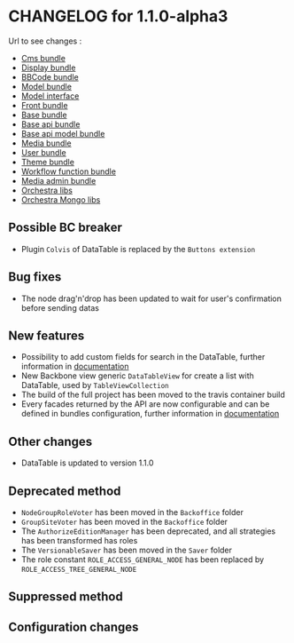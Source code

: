 # CHANGELOG for 1.1.0-alpha3

Url to see changes : 

 - [Cms bundle](https://github.com/open-orchestra/open-orchestra-cms-bundle/compare/v1.1.0-alpha2...v1.1.0-alpha3)
 - [Display bundle](https://github.com/open-orchestra/open-orchestra-display-bundle/compare/v1.1.0-alpha2...v1.1.0-alpha3)
 - [BBCode bundle](https://github.com/open-orchestra/open-orchestra-bbcode-bundle/compare/v1.1.0-alpha2...v1.1.0-alpha3)
 - [Model bundle](https://github.com/open-orchestra/open-orchestra-model-bundle/compare/v1.1.0-alpha2...v1.1.0-alpha3)
 - [Model interface](https://github.com/open-orchestra/open-orchestra-model-interface/compare/v1.1.0-alpha2...v1.1.0-alpha3)
 - [Front bundle](https://github.com/open-orchestra/open-orchestra-front-bundle/compare/v1.1.0-alpha2...v1.1.0-alpha3)
 - [Base bundle](https://github.com/open-orchestra/open-orchestra-base-bundle/compare/v1.1.0-alpha2...v1.1.0-alpha3)
 - [Base api bundle](https://github.com/open-orchestra/open-orchestra-base-api-bundle/compare/v1.1.0-alpha2...v1.1.0-alpha3)
 - [Base api model bundle](https://github.com/open-orchestra/open-orchestra-base-api-mongo-model-bundle/compare/v1.1.0-alpha2...v1.1.0-alpha3)
 - [Media bundle](https://github.com/open-orchestra/open-orchestra-media-bundle/compare/v1.1.0-alpha2...v1.1.0-alpha3)
 - [User bundle](https://github.com/open-orchestra/open-orchestra-user-bundle/compare/v1.1.0-alpha2...v1.1.0-alpha3)
 - [Theme bundle](https://github.com/open-orchestra/open-orchestra-theme-bundle/compare/v1.1.0-alpha2...v1.1.0-alpha3)
 - [Workflow function bundle](https://github.com/open-orchestra/open-orchestra-worflow-function-bundle/compare/v1.1.0-alpha2...v1.1.0-alpha3)
 - [Media admin bundle](https://github.com/open-orchestra/open-orchestra-media-admin-bundle/compare/v1.1.0-alpha2...v1.1.0-alpha3)
 - [Orchestra libs](https://github.com/open-orchestra/open-orchestra-libs/compare/v1.1.0-alpha2...v1.1.0-alpha3)
 - [Orchestra Mongo libs](https://github.com/open-orchestra/open-orchestra-mongo-libs/compare/v1.1.0-alpha2...v1.1.0-alpha3)

## Possible BC breaker
 
 - Plugin ``Colvis`` of DataTable is replaced by the ``Buttons extension`` 

## Bug fixes

 - The node drag'n'drop has been updated to wait for user's confirmation before sending datas

## New features
 
 - Possibility to add custom fields for search in the DataTable, further information in [documentation](https://github.com/open-orchestra/open-orchestra-docs/blob/master/en/developer_guide/entity_list_ajax_pagination.rst)
 - New Backbone view generic ``DataTableView`` for create a list with DataTable, used by ``TableViewCollection``
 - The build of the full project has been moved to the travis container build
 - Every facades returned by the API are now configurable and can be defined in bundles
 configuration, further information in [documentation](https://github.com/open-orchestra/open-orchestra-docs/blob/master/en/developer_guide/bundle_configuration.rst)
 
## Other changes

  - DataTable is updated to version 1.1.0

## Deprecated method

 - `NodeGroupRoleVoter` has been moved in the `Backoffice` folder
 - `GroupSiteVoter` has been moved in the `Backoffice` folder
 - The `AuthorizeEditionManager` has been deprecated, and all strategies has been transformed has roles
 - The `VersionableSaver` has been moved in the `Saver` folder
 - The role constant `ROLE_ACCESS_GENERAL_NODE` has been replaced by `ROLE_ACCESS_TREE_GENERAL_NODE`

## Suppressed method

## Configuration changes
